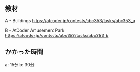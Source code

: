 ## 教材

A - Buildings
https://atcoder.jp/contests/abc353/tasks/abc353_a

B - AtCoder Amusement Park
https://atcoder.jp/contests/abc353/tasks/abc353_b

## かかった時間
a: 15分
b: 30分
